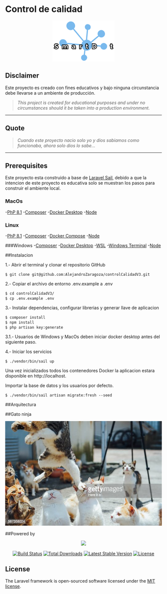 # Control de calidad
<p align="center">
  <img src="/public/img/SmartDotLogo.png" />
</p>


## Disclaimer
Este proyecto es creado con fines educativos y bajo ninguna circunstancia debe llevarse a un ambiente de producción.
> *This project is created for educational purposes and under no circumstances should it be taken into a production environment.*

------------
## Quote


 > *Cuando este proyecto nacio solo yo y dios sabiamos como funcionaba, ahora solo dios lo sabe...*
 

------------

## Prerequisites
Este proyecto esta construido a base de [Laravel Sail](https://laravel.com/docs/9.x/sail "Laravel Sail"), debido a que la intencion de este proyecto es educativa solo se muestran los pasos para construir el ambiente local.

### MacOs
-[PhP 8.1](https://formulae.brew.sh/formula/php "PhP 8.1")<!-- pagebreak -->
-[Composer](https://getcomposer.org/ "Composer")<!-- pagebreak -->
-[Docker Desktop](https://docs.docker.com/desktop/mac/install/ "Docker Desktop")<!-- pagebreak -->
-[Node](https://formulae.brew.sh/formula/node#default "Node")<!-- pagebreak -->

### Linux
-[PhP 8.1](https://www.php.net/downloads.php#gpg-8.0 "PhP 8.1")<!-- pagebreak -->
-[Composer](https://getcomposer.org/ "Composer")<!-- pagebreak -->
-[Docker Compose](https://docs.docker.com/compose/install/ "Docker Desktop")<!-- pagebreak -->
-[Node](https://snapcraft.io/node "Node")<!-- pagebreak -->

###Windows
-[Composer](https://getcomposer.org/ "Composer")<!-- pagebreak -->
-[Docker Desktop](https://www.docker.com/products/docker-desktop/ "Docker Desktop")<!-- pagebreak -->
-[WSL](https://docs.microsoft.com/en-us/windows/wsl/install "WSL")<!-- pagebreak -->
-[Windows Terminal](https://www.microsoft.com/en-us/p/windows-terminal/9n0dx20hk701?rtc=1&activetab=pivot:overviewtab "Windows Terminal")<!-- pagebreak -->
-[Node](https://nodejs.org/es/download/ "Node")<!-- pagebreak -->

##Instalacion

1.- Abrir el terminal y clonar el repositorio GitHub

```
$ git clone git@github.com:AlejandroZaragoza/controlCalidadV3.git
```
2.- Copiar el archivo de entorno .env.example a .env

```
$ cd controlCalidadV3/
$ cp .env.example .env
```
3.- Instalar dependencias, configurar librerias y generar llave de aplicacion

```
$ composer install
$ npm install
$ php artisan key:generate
```
3.1.- Usuarios de Windows y MacOs deben iniciar docker desktop antes del siguiente paso.

4.- Iniciar los servicios

```
$ ./vendor/bin/sail up
```

Una vez inicializados todos los contenedores Docker la aplicacion estara disponible en http://localhost.

Importar la base de datos y los usuarios por defecto.

```
$ ./vendor/bin/sail artisan migrate:fresh --seed
```

##Arquitectura

##Gato ninja

<p align="center">
  <img src="/public/img/ninjaCat.jpg" />
</p>

##Powered by 
<p align="center"><a href="https://laravel.com" target="_blank"><img src="https://raw.githubusercontent.com/laravel/art/master/logo-lockup/5%20SVG/2%20CMYK/1%20Full%20Color/laravel-logolockup-cmyk-red.svg" width="400"></a></p>

<p align="center">
<a href="https://travis-ci.org/laravel/framework"><img src="https://travis-ci.org/laravel/framework.svg" alt="Build Status"></a>
<a href="https://packagist.org/packages/laravel/framework"><img src="https://img.shields.io/packagist/dt/laravel/framework" alt="Total Downloads"></a>
<a href="https://packagist.org/packages/laravel/framework"><img src="https://img.shields.io/packagist/v/laravel/framework" alt="Latest Stable Version"></a>
<a href="https://packagist.org/packages/laravel/framework"><img src="https://img.shields.io/packagist/l/laravel/framework" alt="License"></a>
</p>

## License

The Laravel framework is open-sourced software licensed under the [MIT license](https://opensource.org/licenses/MIT).
